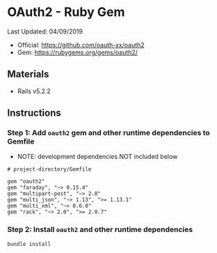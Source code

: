 # OAuth2 - Ruby Gem
Last Updated: 04/09/2019

* Official: https://github.com/oauth-xx/oauth2
* Gem: https://rubygems.org/gems/oauth2/

## Materials
* Rails v5.2.2

## Instructions

### Step 1: Add `oauth2` gem and other runtime dependencies to Gemfile
* NOTE: development dependencies NOT included below

```
# project-directory/Gemfile

gem "oauth2"
gem "faraday", "~> 0.15.4"
gem "multipart-post", "~> 2.0"
gem "multi_json", "~> 1.13", ">= 1.13.1"
gem "multi_xml", "~> 0.6.0"
gem "rack", "~> 2.0", ">= 2.0.7"
```

### Step 2: Install `oauth2` and other runtime dependencies

```
bundle install
```
